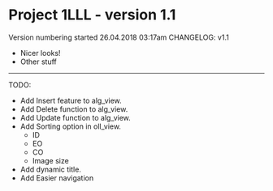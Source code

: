 # Project 1LLL - version 1.1
Version numbering started 26.04.2018 03:17am
CHANGELOG:
v1.1

- Nicer looks!
- Other stuff


--------------------------------

TODO:
- Add Insert feature to alg_view.
- Add Delete function to alg_view.
- Add Update function to alg_view.
- Add Sorting option in oll_view.
  - ID
  - EO
  - CO
  - Image size
- Add dynamic title.
- Add Easier navigation
